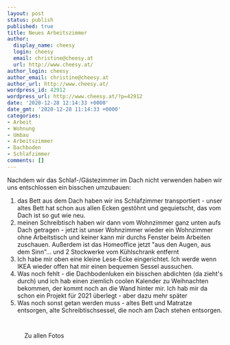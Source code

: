 ```yaml
---
layout: post
status: publish
published: true
title: Neues Arbeitszimmer
author:
  display_name: cheesy
  login: cheesy
  email: christine@cheesy.at
  url: http://www.cheesy.at/
author_login: cheesy
author_email: christine@cheesy.at
author_url: http://www.cheesy.at/
wordpress_id: 42912
wordpress_url: http://www.cheesy.at/?p=42912
date: '2020-12-28 12:14:33 +0000'
date_gmt: '2020-12-28 11:14:33 +0000'
categories:
- Arbeit
- Wohnung
- Umbau
- Arbeitszimmer
- Dachboden
- Schlafzimmer
comments: []
---
```

<!-- wp:paragraph -->
Nachdem wir das Schlaf-/Gästezimmer im Dach nicht verwenden haben wir uns entschlossen ein bisschen umzubauen:
<!-- /wp:paragraph -->
<!-- wp:list {"ordered":true} -->
1. das Bett aus dem Dach haben wir ins Schlafzimmer transportiert - unser altes Bett hat schon aus allen Ecken gestöhnt und gequietscht, das vom Dach ist so gut wie neu.
2. meinen Schreibtisch haben wir dann vom Wohnzimmer ganz unten aufs Dach getragen - jetzt ist unser Wohnzimmer wieder ein Wohnzimmer ohne Arbeitstisch und keiner kann mir durchs Fenster beim Arbeiten zuschauen. Außerdem ist das Homeoffice jetzt "aus den Augen, aus dem Sinn"... und 2 Stockwerke vom Kühlschrank entfernt
3. Ich habe mir oben eine kleine Lese-Ecke eingerichtet. Ich werde wenn IKEA wieder offen hat mir einen bequemen Sessel aussuchen.
4. Was noch fehlt - die Dachbodenluken ein bisschen abdichten (da zieht's durch) und ich hab einen ziemlich coolen Kalender zu Weihnachten bekommen, der kommt noch an die Wand hinter mir. Ich hab mir da schon ein Projekt für 2021 überlegt - aber dazu mehr später
5. Was noch sonst getan werden muss - altes Bett und Matratze entsorgen, alte Schreibtischsessel, die noch am Dach stehen entsorgen.
<!-- /wp:list -->
<!-- wp:image {"id":42907} -->
<figure class="wp-block-image"><img src="{% link _posts/2021-02-21-neues-arbeitszimmer/Neues-Arbeitszimmer-006.jpg %}" alt="" class="wp-image-42907"></figure>
<!-- /wp:image -->
<!-- wp:image {"id":42908} -->
<figure class="wp-block-image"><img src="{% link _posts/2021-02-21-neues-arbeitszimmer/Neues-Arbeitszimmer-007.jpg %}" alt="" class="wp-image-42908"></figure>
<!-- /wp:image -->
<!-- wp:image {"id":42909,"linkDestination":"custom"} -->
<figure class="wp-block-image"><a href="http://www.cheesy.at/fotos/leben-in-belfast/2020-2/neues-arbeitszimmer/"><img src="{% link _posts/2021-02-21-neues-arbeitszimmer/Neues-Arbeitszimmer-008.jpg %}" alt="" class="wp-image-42909"></a><br>
<figcaption>Zu allen Fotos</figcaption>
</figure>
<!-- /wp:image -->
